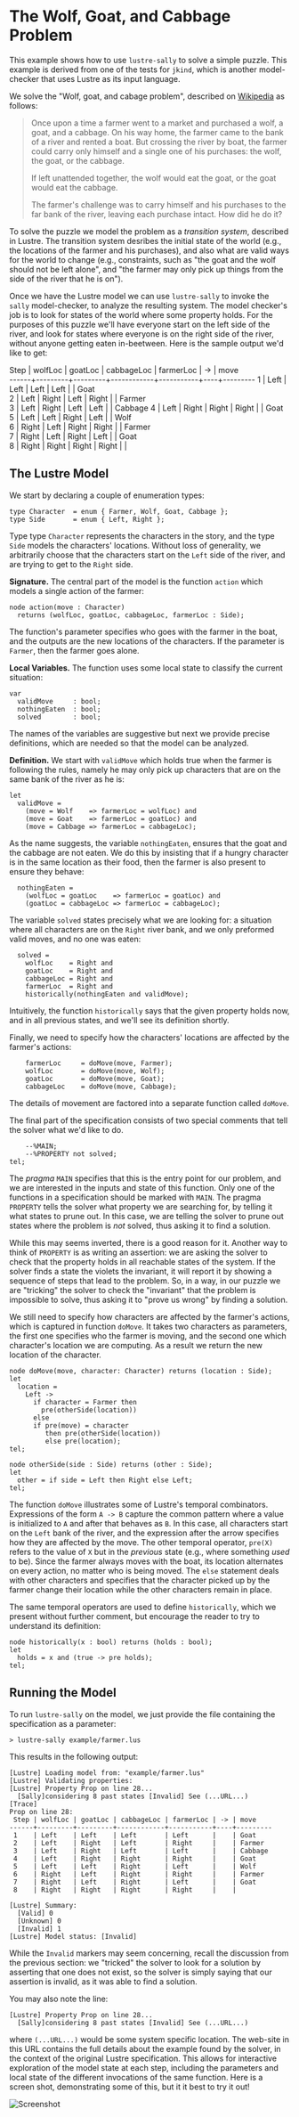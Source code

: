 The Wolf, Goat, and Cabbage Problem
===================================

This example shows how to use `lustre-sally` to solve a simple puzzle.
This example is derived from one of the tests for `jkind`, which is
another model-checker that uses Lustre as its input language.

We solve the "Wolf, goat, and cabage problem", described on
[Wikipedia](https://en.wikipedia.org/wiki/Wolf,_goat_and_cabbage_problem)
as follows:

> Once upon a time a farmer went to a market and purchased a wolf, a goat, and a
> cabbage. On his way home, the farmer came to the bank of a river and rented a
> boat. But crossing the river by boat, the farmer could carry only himself
> and a single one of his purchases: the wolf, the goat, or the cabbage.
>
> If left unattended together, the wolf would eat the goat, or the goat
> would eat the cabbage.
>
> The farmer's challenge was to carry himself and his purchases to the far bank
> of the river, leaving each purchase intact. How did he do it?

To solve the puzzle we model the problem as a *transition system*,
described in Lustre. The transition system desribes the initial state
of the world (e.g., the locations of the farmer and his purchases),
and also what are valid ways for the world to change (e.g., constraints, such
as "the goat and the wolf should not be left alone", and
"the farmer may only pick up things from the side of the river that he is on").

Once we have the Lustre model we can use `lustre-sally` to invoke the `sally`
model-checker, to analyze the resulting system.  The model checker's job
is to look for states of the world where some property holds.  For the purposes
of this puzzle we'll have everyone start on the left side of the river,
and look for states where everyone is on the right side of the river,
without anyone getting eaten in-beetween.  Here is the sample output
we'd like to get:

 Step | wolfLoc | goatLoc | cabbageLoc | farmerLoc | -> | move    
------+---------+---------+------------+-----------+----+---------
 1    | Left    | Left    | Left       | Left      |    | Goat    
 2    | Left    | Right   | Left       | Right     |    | Farmer  
 3    | Left    | Right   | Left       | Left      |    | Cabbage 
 4    | Left    | Right   | Right      | Right     |    | Goat    
 5    | Left    | Left    | Right      | Left      |    | Wolf    
 6    | Right   | Left    | Right      | Right     |    | Farmer  
 7    | Right   | Left    | Right      | Left      |    | Goat    
 8    | Right   | Right   | Right      | Right     |    |         


The Lustre Model
----------------

We start by declaring a couple of enumeration types:
```lustre
type Character  = enum { Farmer, Wolf, Goat, Cabbage };
type Side       = enum { Left, Right };
```
Type type `Character` represents the characters in the story, and the type
`Side` models the characters' locations.  Without loss of generality,
we arbitrarily choose that the characters start on the `Left` side of
the river, and are trying to get to the `Right` side.

**Signature.**
The central part of the model is the function `action` which
models a single action of the farmer:
```lustre
node action(move : Character)
  returns (wolfLoc, goatLoc, cabbageLoc, farmerLoc : Side);
```
The function's parameter specifies who goes with the farmer in the boat,
and the outputs are the new locations of the characters.
If the parameter is `Farmer`, then the farmer goes alone.

**Local Variables.**
The function uses some local state to classify the current situation:
```lustre
var
  validMove     : bool;
  nothingEaten  : bool;
  solved        : bool;
```
The names of the variables are suggestive but next we provide precise
definitions, which are needed so that the model can be analyzed.

**Definition.**  We start with `validMove` which holds true when the
farmer is following the rules, namely he may only pick up characters
that are on the same bank of the river as he is:
```lustre
let
  validMove =
    (move = Wolf    => farmerLoc = wolfLoc) and
    (move = Goat    => farmerLoc = goatLoc) and
    (move = Cabbage => farmerLoc = cabbageLoc);
```

As the name suggests, the variable `nothingEaten`, ensures that the
goat and the cabbage are not eaten.  We do this by insisting that if
a hungry character is in the same location as their food, then the farmer
is also present to ensure they behave:
```lustre
  nothingEaten =
    (wolfLoc = goatLoc    => farmerLoc = goatLoc) and
    (goatLoc = cabbageLoc => farmerLoc = cabbageLoc);
```

The variable `solved` states precisely what we are looking for:
a situation where all characters are on the `Right` river bank,
and we only preformed valid moves, and no one was eaten:
```lustre
  solved =
    wolfLoc    = Right and
    goatLoc    = Right and
    cabbageLoc = Right and
    farmerLoc  = Right and
    historically(nothingEaten and validMove);
```
Intuitively, the function `historically` says that the given property
holds now, and in all previous states, and we'll see its definition shortly.

Finally, we need to specify how the characters' locations are affected
by the farmer's actions:
```lustre
    farmerLoc     = doMove(move, Farmer);
    wolfLoc       = doMove(move, Wolf);
    goatLoc       = doMove(move, Goat);
    cabbageLoc    = doMove(move, Cabbage);
```
The details of movement are factored into a separate function called `doMove`.

The final part of the specification consists of two special comments that
tell the solver what we'd like to do.
```lustre
    --%MAIN;
    --%PROPERTY not solved;
tel;
```
The *pragma* `MAIN` specifies that this is the entry point for our problem,
and we are interested in the inputs and state of this function.  Only
one of the functions in a specification should be marked with `MAIN`.
The pragma `PROPERTY` tells the solver what property we are searching for,
by telling it what states to prune out.  In this case, we are telling the
solver to prune out states where the problem is *not* solved, thus asking
it to find a solution.

While this may seems inverted, there is a good reason for it.  Another way
to think of `PROPERTY` is as writing an assertion: we are asking the solver
to check that the property holds in all reachable states of the system.
If the solver finds a state the violets the invariant, it will report it
by showing a sequence of steps that lead to the problem.  So, in a way,
in our puzzle we are "tricking" the solver to check the "invariant" that
the problem is impossible to solve, thus asking it to "prove us wrong"
by finding a solution.

We still need to specify how characters are affected by the farmer's actions,
which is captured in function `doMove`.  It takes two characters as parameters,
the first one specifies who the farmer is moving, and the second one which
character's location we are computing.  As a result we return the new location
of the character.
```lustre
node doMove(move, character: Character) returns (location : Side);
let
  location =
    Left ->
      if character = Farmer then
        pre(otherSide(location))
      else
      if pre(move) = character
         then pre(otherSide(location))
         else pre(location);
tel;

node otherSide(side : Side) returns (other : Side);
let
  other = if side = Left then Right else Left;
tel;
```
The function `doMove` illustrates some of Lustre's temporal combinators.
Expressions of the form `A -> B` capture the common pattern where
a value is initialized to `A` and after that behaves as `B`.  In this
case, all characters start on the `Left` bank of the river, and the expression
after the arrow specifies how they are affected by the move.  The other
temporal operator, `pre(X)` refers to the value of `X` but in the *previous*
state (e.g., where something *used* to be).  Since the farmer always
moves with the boat, its location alternates on every action, no matter
who is being moved.  The `else` statement deals with other characters and
specifies that the character picked up by the farmer change their location
while the other characters remain in place.

The same temporal operators are used to define `historically`, which we
present without further comment, but encourage the reader to try to understand
its definition:
```lustre
node historically(x : bool) returns (holds : bool);
let
  holds = x and (true -> pre holds);
tel;
```

Running the Model
-----------------

To run `lustre-sally` on the model, we just provide the file containing the
specification as a parameter:
```shell
> lustre-sally example/farmer.lus
```
This results in the following output:
```shell
[Lustre] Loading model from: "example/farmer.lus"
[Lustre] Validating properties:
[Lustre] Property Prop on line 28...
  [Sally]considering 8 past states [Invalid] See (...URL...)
[Trace] 
Prop on line 28:
 Step | wolfLoc | goatLoc | cabbageLoc | farmerLoc | -> | move    
------+---------+---------+------------+-----------+----+---------
 1    | Left    | Left    | Left       | Left      |    | Goat    
 2    | Left    | Right   | Left       | Right     |    | Farmer  
 3    | Left    | Right   | Left       | Left      |    | Cabbage 
 4    | Left    | Right   | Right      | Right     |    | Goat    
 5    | Left    | Left    | Right      | Left      |    | Wolf    
 6    | Right   | Left    | Right      | Right     |    | Farmer  
 7    | Right   | Left    | Right      | Left      |    | Goat    
 8    | Right   | Right   | Right      | Right     |    |         

[Lustre] Summary:
  [Valid] 0
  [Unknown] 0
  [Invalid] 1
[Lustre] Model status: [Invalid]
```

While the `Invalid` markers may seem concerning, recall the discussion
from the previous section: we "tricked" the solver to look for a solution
by asserting that one does not exist, so the solver is simply saying that
our assertion is invalid, as it was able to find a solution.

You may also note the line:
```shell
[Lustre] Property Prop on line 28...
  [Sally]considering 8 past states [Invalid] See (...URL...)
```
where `(...URL...)` would be some system specific location.  The web-site
in this URL contains the full details about the example found by the solver,
in the context of the original Lustre specification.  This allows for
interactive exploration of the model state at each step, including the
parameters and local state of the different invocations of the same
function.  Here is a screen shot, demonstrating some of this, but it
it best to try it out!

![Screenshot](lustre.png)
